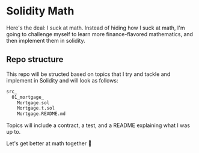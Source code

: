 # Solidity Math

Here's the deal: I suck at math. Instead of hiding how I suck at math, I'm going to challenge myself to learn more finance-flavored mathematics, and then implement them in solidity.

## Repo structure

This repo will be structed based on topics that I try and tackle and implement in Solidity and will look as follows:

```bash
src_
  01_mortgage_
    Mortgage.sol
    Mortgage.t.sol
    Mortgage.README.md
```

Topics will include a contract, a test, and a README explaining what I was up to.

Let's get better at math together 🫡

